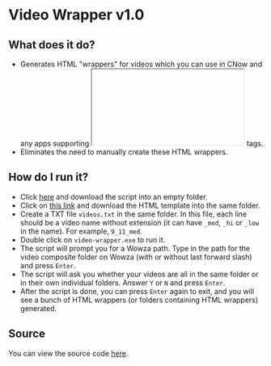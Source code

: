 # Video Wrapper v1.0

## What does it do?
* Generates HTML "wrappers" for videos which you can use in CNow and any apps supporting <iframe></iframe> tags.
* Eliminates the need to manually create these HTML wrappers.

## How do I run it?
* Click [here](/media/video-wrapper/exe/video-wrapper.exe) and download the script into an empty folder.
* Click on [this link](/media/video-wrapper/exe/template.html) and download the HTML template into the same folder.
* Create a TXT file `videos.txt` in the same folder. In this file, each line should be a video name without extension (it can have `_med`, `_hi` or `_low` in the name). For example, `9_11_med`.
* Double click on `video-wrapper.exe` to run it.
* The script will prompt you for a Wowza path. Type in the path for the video composite folder on Wowza (with or without last forward slash) and press `Enter`.
* The script will ask you whether your videos are all in the same folder or in their own individual folders. Answer `Y` or `N` and press `Enter`.
* After the script is done, you can press `Enter` again to exit, and you will see a bunch of HTML wrappers (or folders containing HTML wrappers) generated.

## Source
You can view the source code [here](/media/video-wrapper/source/video-wrapper.py).